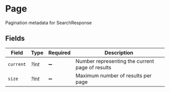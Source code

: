 # Page

Pagination metadata for SearchResponse


## Fields

| Field                                           | Type                                            | Required                                        | Description                                     |
| ----------------------------------------------- | ----------------------------------------------- | ----------------------------------------------- | ----------------------------------------------- |
| `current`                                       | *?int*                                          | :heavy_minus_sign:                              | Number representing the current page of results |
| `size`                                          | *?int*                                          | :heavy_minus_sign:                              | Maximum number of results per page              |